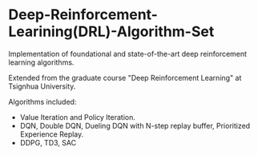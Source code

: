 # Deep-Reinforcement-Learining(DRL)-Algorithm-Set
Implementation of foundational and state-of-the-art deep reinforcement learning algorithms. 

Extended from the graduate course "Deep Reinforcement Learning" at Tsignhua University.

Algorithms included:

* Value Iteration and Policy Iteration.
* DQN, Double DQN, Dueling DQN with N-step replay buffer, Prioritized Experience Replay.
* DDPG, TD3, SAC

